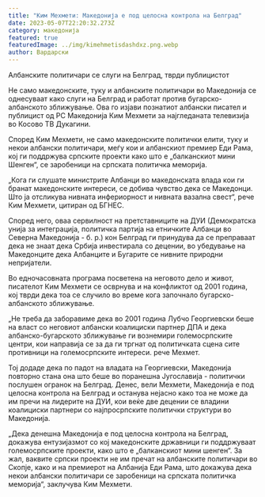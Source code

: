 ```yaml
---
title: "Ким Мехмети: Македонија е под целосна контрола на Белград"
date: 2023-05-07T22:20:32.273Z
category: македонија
featured: true
featuredImage: ../img/kimehmetisdashdxz.png.webp
author: Вардарски
---
```


Албанските политичари се слуги на Белград, тврди публицистот

Не само македонските, туку и албанските политичари во Македонија се однесуваат како слуги на Белград и работат против бугарско-албанското зближување. Ова го изјави познатиот албански писател и публицист од РС Македонија Ким Мехмети за најгледаната телевизија во Косово ТВ Дукагини.

Според Ким Мехмети, не само македонските политички елити, туку и некои албански политичари, меѓу кои и албанскиот премиер Еди Рама, кој ги поддржува српските проекти како што е „балканскиот мини Шенген“, се заробеници на српската политичка меморија.

„Кога ги слушате министрите Албанци во македонската влада кои ги бранат македонските интереси, се добива чувство дека се Македонци. Што ја отсликува нивната инфериорност и нивната вазална свест“, рече Ким Мехмети, цитиран од БГНЕС.

Според него, оваа сервилност на претставниците на ДУИ (Демократска унија за интеграција, политичка партија на етничките Албанци во Северна Македонија - б. р.) кон Белград ги принудува да се преправаат дека не знаат дека Србија инвестирала со децении, во убедување на Македонците дека Албанците и Бугарите се нивните природни непријатели.

Во едночасовната програма посветена на неговото дело и живот, писателот Ким Мехмети се осврнува и на конфликтот од 2001 година, кој тврди дека тоа се случило во време кога започнало бугарско-албанското зближување.

„Не треба да заборавиме дека во 2001 година Лубчо Георгиевски беше на власт со неговиот албански коалициски партнер ДПА и дека албанско-бугарското зближување ги вознемири големосрпските центри, кои направија се за да ги тргнат од политичката сцена сите противници на големосрпските интереси. рече Мехмет.

Тој додаде дека по падот на владата на Георгиевски, Македонија повторно стана она што беше во поранешна Југославија - политички послушен огранок на Белград. Денес, вели Мехмети, Македонија е под целосна контрола на Белград и останува нејасно како тоа не може да им пречи на лидерите на ДУИ, кои веќе две децении се владини коалициски партнери со најпросрпските политички структури во Македонија.

„Дека денешна Македонија е под целосна контрола на Белград, докажува ентузијазмот со кој македонските државници ги поддржуваат големосрпските проекти, како што е „балканскиот мини шенген“. За жал, ваквите српски проекти не им пречат на албанските политичари во Скопје, како и на премиерот на Албанија Еди Рама, што докажува дека некои албански политичари се заробеници на српската политичка меморија“, заклучува Ким Мехмети.
